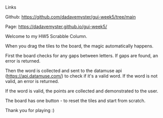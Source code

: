 Links

Github: https://github.com/dadavemyster/gui-week5/tree/main

Page: https://dadavemyster.github.io/gui-week5/

Welcome to my HW5 Scrabble Column.

When you drag the tiles to the board, the magic automatically happens.

First the board checks for any gaps between letters. If gaps are found, an error is returned.

Then the word is collected and sent to the datamuse api (https://api.datamuse.com/) to check if it's a valid word. If the word is not valid, an error is returned.

If the word is valid, the points are collected and demonstrated to the user.

The board has one button - to reset the tiles and start from scratch.

Thank you for playing :) 
